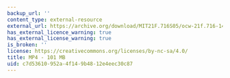 ```yaml
---
backup_url: ''
content_type: external-resource
external_url: https://archive.org/download/MIT21F.716S05/ocw-21f.716-14n-313-10may2005-220k.mp4
has_external_licence_warning: true
has_external_license_warning: true
is_broken: ''
license: https://creativecommons.org/licenses/by-nc-sa/4.0/
title: MP4 - 101 MB
uid: c7d53610-952a-4f14-9b48-12e4eec30c87
---
```

